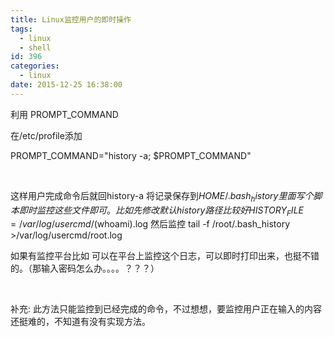 ```yaml
---
title: Linux监控用户的即时操作
tags:
  - linux
  - shell
id: 396
categories:
  - linux
date: 2015-12-25 16:38:00
---
```


利用 
PROMPT_COMMAND

在/etc/profile添加

PROMPT_COMMAND="history -a; $PROMPT_COMMAND"
<!--more-->

&nbsp;

这样用户完成命令后就回history-a 将记录保存到$HOME/.bash_history里面
写个脚本即时监控这些文件即可。
比如
先修改
默认history路径比较好
HISTORY_FILE=/var/log/usercmd/$(whoami).log
然后监控
tail -f /root/.bash_history &gt;/var/log/usercmd/root.log

如果有监控平台比如
可以在平台上监控这个日志，可以即时打印出来，也挺不错的。（那输入密码怎么办。。。。？？？）

&nbsp;

补充:
	此方法只能监控到已经完成的命令，不过想想，要监控用户正在输入的内容还挺难的，不知道有没有实现方法。